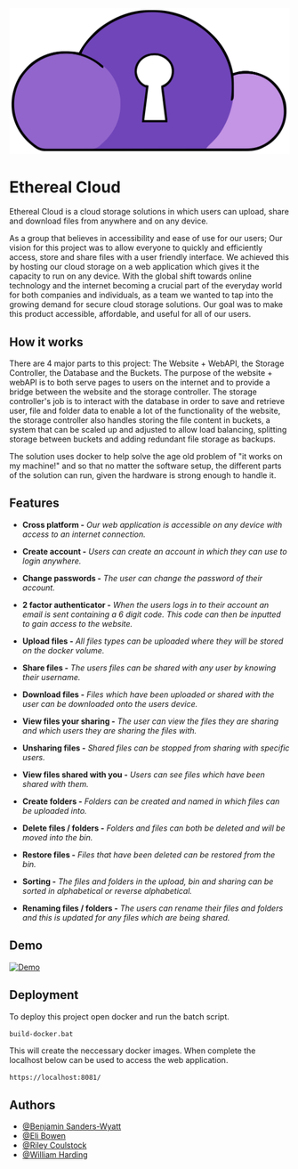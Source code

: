 
![Ethereal Cloud Logo](Ethereal%20Cloud/wwwroot/images/LogoVector.svg)

# Ethereal Cloud





Ethereal Cloud is a cloud storage solutions in which users can upload, share and download files from anywhere and on any device.

As a group that believes in accessibility and ease of use for our users; Our vision for this project was to allow everyone to quickly and efficiently access, store and share files with a user friendly interface. We achieved this by hosting our cloud storage on a web application which gives it the capacity to run on any device. With the global shift towards online technology and the internet becoming a crucial
part of the everyday world for both companies and individuals, as a team we wanted to
tap into the growing demand for secure cloud storage solutions. Our goal was to make this product accessible, affordable, and useful for all of our users.
## How it works

There are 4 major parts to this project: The Website + WebAPI, the Storage Controller, the Database and the Buckets. The purpose of the website + webAPI is to both serve pages to users on the internet and to provide a bridge between the website and the storage controller. The storage controller's job is to interact with the database in order to save and retrieve user, file and folder data to enable a lot of the functionality of the website, the storage controller also handles storing the file content in buckets, a system that can be scaled up and adjusted to allow load balancing, splitting storage between buckets and adding redundant file storage as backups.

The solution uses docker to help solve the age old problem of "it works on my machine!" and so that no matter the software setup, the different parts of the solution can run, given the hardware is strong enough to handle it.
## Features

- **Cross platform -** *Our web application is accessible on any device with access to an internet connection.*

- **Create account -** *Users can create an account in which they can use to login anywhere.*

- **Change passwords -** *The user can change the password of their account.*

- **2 factor authenticator -** *When the users logs in to their account an email is sent containing a 6 digit code. This code can then be inputted to gain access to the website.*

- **Upload files -** *All files types can be uploaded where they will be stored on the docker volume.*

- **Share files -** *The users files can be shared with any user by knowing their username.*

- **Download files -** *Files which have been uploaded or shared with the user can be downloaded onto the users device.*

- **View files your sharing -** *The user can view the files they are sharing and which users they are sharing the files with.*

- **Unsharing files -** *Shared files can be stopped from sharing with specific users.*

- **View files shared with you -** *Users can see files which have been shared with them.*

- **Create folders -** *Folders can be created and named in which files can be uploaded into.*

- **Delete files / folders -** *Folders and files can both be deleted and will be moved into the bin.*

- **Restore files -** *Files that have been deleted can be restored from the bin.*

- **Sorting -** *The files and folders in the upload, bin and sharing can be sorted in alphabetical or reverse alphabetical.*

- **Renaming files / folders -** *The users can rename their files and folders and this is updated for any files which are being shared.*

## Demo

[![Demo](https://img.youtube.com/vi/us9HXNIlpzI/0.jpg)](https://www.youtube.com/watch?v=us9HXNIlpzI)

## Deployment

To deploy this project open docker and run the batch script.

```bash
build-docker.bat
```

This will create the neccessary docker images.
When complete the localhost below can be used to access the web application.
```
https://localhost:8081/
```


## Authors
- [@Benjamin Sanders-Wyatt](https://github.com/benjaminsanderswyatt)
- [@Eli Bowen](https://github.com/elij35)
- [@Riley Coulstock](https://github.com/aerdjnr)
- [@William Harding](https://github.com/WilliamHarding420)

